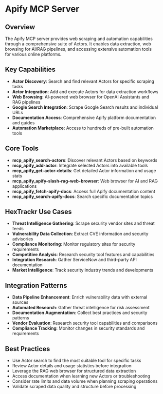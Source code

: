 # Apify MCP Server

## Overview

The Apify MCP server provides web scraping and automation capabilities through a comprehensive suite of Actors. It enables data extraction, web browsing for AI/RAG pipelines, and accessing extensive automation tools for various online platforms.

## Key Capabilities

- **Actor Discovery**: Search and find relevant Actors for specific scraping tasks
- **Actor Integration**: Add and execute Actors for data extraction workflows
- **Web Browsing**: AI-powered web browser for OpenAI Assistants and RAG pipelines
- **Google Search Integration**: Scrape Google Search results and individual URLs
- **Documentation Access**: Comprehensive Apify platform documentation and guides
- **Automation Marketplace**: Access to hundreds of pre-built automation tools

## Core Tools

- **mcp_apify_search-actors**: Discover relevant Actors based on keywords
- **mcp_apify_add-actor**: Integrate selected Actors into available tools
- **mcp_apify_get-actor-details**: Get detailed Actor information and usage stats
- **mcp_apify_apify-slash-rag-web-browser**: Web browser for AI and RAG applications
- **mcp_apify_fetch-apify-docs**: Access full Apify documentation content
- **mcp_apify_search-apify-docs**: Search specific documentation topics

## HexTrackr Use Cases

- **Threat Intelligence Gathering**: Scrape security vendor sites and threat feeds
- **Vulnerability Data Collection**: Extract CVE information and security advisories
- **Compliance Monitoring**: Monitor regulatory sites for security requirements
- **Competitive Analysis**: Research security tool features and capabilities
- **Integration Research**: Gather ServiceNow and third-party API documentation
- **Market Intelligence**: Track security industry trends and developments

## Integration Patterns

- **Data Pipeline Enhancement**: Enrich vulnerability data with external sources
- **Automated Research**: Gather threat intelligence for risk assessment
- **Documentation Augmentation**: Collect best practices and security patterns
- **Vendor Evaluation**: Research security tool capabilities and comparisons
- **Compliance Tracking**: Monitor changes in security standards and requirements

## Best Practices

- Use Actor search to find the most suitable tool for specific tasks
- Review Actor details and usage statistics before integration
- Leverage the RAG web browser for structured data extraction
- Access documentation when learning new Actors or troubleshooting
- Consider rate limits and data volume when planning scraping operations
- Validate scraped data quality and structure before processing
